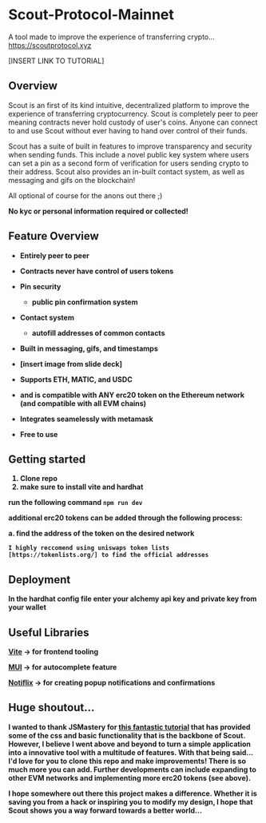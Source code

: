 # Scout-Protocol-Mainnet

A tool made to improve the experience of transferring crypto...
https://scoutprotocol.xyz

[INSERT LINK TO TUTORIAL]

## Overview

Scout is an first of its kind intuitive, decentralized platform to improve the experience of transferring cryptocurrency. Scout is completely peer to peer meaning contracts never hold custody of user's coins. Anyone can connect to and use Scout without ever having to hand over control of their funds.

Scout has a suite of built in features to improve transparency and security when sending funds. This include a novel public key system where users can set a pin as a second form of verification for users sending crypto to their address. Scout also provides an in-built contact system, as well as messaging and gifs on the blockchain! 

All optional of course for the anons out there ;) 

<b>No kyc or personal information required or collected!<b>

## Feature Overview

 * Entirely peer to peer
  * Contracts never have control of users tokens

* Pin security
  * public pin confirmation system
  
* Contact system
  * autofill addresses of common contacts
  
 * Built in messaging, gifs, and timestamps
  * [insert image from slide deck]
  
 * Supports ETH, MATIC, and USDC
  * and is compatible with ANY erc20 token on the Ethereum network (and compatible with all EVM chains)
  
 * Integrates seamelessly with metamask
 * Free to use


## Getting started
1. Clone repo
2. make sure to install vite and hardhat

run the following command
```npm run dev```

additional erc20 tokens can be added through the following process:

  a. find the address of the token on the desired network 
  
    I highly reccomend using uniswaps token lists [https://tokenlists.org/] to find the official addresses
    
    
## Deployment
In the hardhat config file enter your alchemy api key and private key from your wallet



## Useful Libraries
[Vite](https://vitejs.dev/) -> for frontend tooling

[MUI](https://mui.com/) -> for autocomplete feature

[Notiflix](https://notiflix.github.io/) -> for creating popup notifications and confirmations



## Huge shoutout...
I wanted to thank JSMastery for [this fantastic tutorial](https://www.youtube.com/watch?v=Wn_Kb3MR_cU&list=PLoclJQ4TxDnBgL_WQmYpN7OcIAiYRkJCt&index=4) that has provided some of the css and basic functionality that is the backbone of Scout. However, I believe I went above and beyond to turn a simple application into a innovative tool with a multitude of features. With that being said... I'd love for you to clone this repo and make improvements! There is so much more you can add. Further developments can include expanding to other EVM networks and implementing more erc20 tokens (see above). 

I hope somewhere out there this project makes a difference. Whether it is saving you from a hack or inspiring you to modify my design, I hope that Scout shows you a way forward towards a better world...






